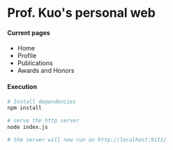 # Prof. Kuo's personal web

#### Current pages

* Home
* Profile
* Publications
* Awards and Honors

#### Execution

```bash
# Install dependencies
npm install 

# serve the http server
node index.js

# the server will now run on http://localhost:9111/
```